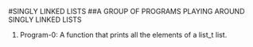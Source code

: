 #SINGLY LINKED LISTS
##A GROUP OF PROGRAMS PLAYING AROUND SINGLY LINKED LISTS
1. Program-0: A function that prints all the elements of a list_t list.
